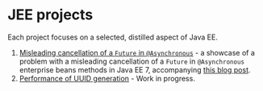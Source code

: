 # JEE projects

Each project focuses on a selected, distilled aspect of Java EE.

1. [Misleading cancellation of a `Future` in `@Asynchronous`](https://github.com/bkaminnski/jee/tree/master/01-misleading-asynchronous-future) - a showcase of a problem with a misleading cancellation of a `Future` in `@Asynchronous` enterprise beans methods in Java EE 7, accompanying [this blog post](http://highcohesionloosecoupling.com/index.php/2017/08/28/misleading-cancellation-future-asynchronous/).
1. [Performance of UUID generation](https://github.com/bkaminnski/jee/tree/master/02-uuid-generation-performance) - Work in progress.